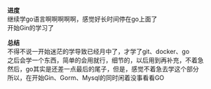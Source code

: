 **进度**  
继续学go语言啊啊啊啊啊，感觉好长时间停在go上面了  
开始Gin的学习了  

**总结**  
不得不说一开始迷茫的学导致已经月中了，才学了git、docker、go  
之后会学一个东西，简单的会用就行，细节的，以后用到再补充，不着急  
然后，go其实是还差一点最后的尾子，但是，感觉不着急去学这个部分  
所以，在开始Gin、Gorm、Mysql的同时闲着没事看看GO

